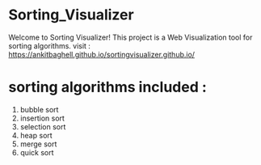 # Sorting_Visualizer

Welcome to Sorting Visualizer!
This project is a Web Visualization tool for sorting algorithms.
visit : https://ankitbaghell.github.io/sortingvisualizer.github.io/

# sorting algorithms included :  
1. bubble sort 
2. insertion sort
3. selection sort
4. heap sort
5. merge sort
6. quick sort
